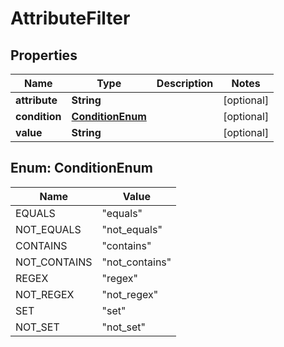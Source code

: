 

# AttributeFilter


## Properties

| Name | Type | Description | Notes |
|------------ | ------------- | ------------- | -------------|
|**attribute** | **String** |  |  [optional] |
|**condition** | [**ConditionEnum**](#ConditionEnum) |  |  [optional] |
|**value** | **String** |  |  [optional] |



## Enum: ConditionEnum

| Name | Value |
|---- | -----|
| EQUALS | &quot;equals&quot; |
| NOT_EQUALS | &quot;not_equals&quot; |
| CONTAINS | &quot;contains&quot; |
| NOT_CONTAINS | &quot;not_contains&quot; |
| REGEX | &quot;regex&quot; |
| NOT_REGEX | &quot;not_regex&quot; |
| SET | &quot;set&quot; |
| NOT_SET | &quot;not_set&quot; |



